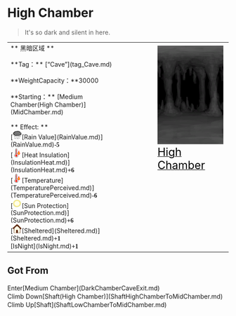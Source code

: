 # High Chamber  
> It's so dark and silent in here.  
  
<table class="table table-bordered" data-toggle="table"  data-show-header="false"><thead style="display:none"><tr ><th  style="width:50%;text-align:left;vertical-align:top;"  >title</th><th  style="width:50%;text-align:left;vertical-align:top;"  ></th></tr></thead><tr ><td  style="width:50%;text-align:left;vertical-align:top;"  >** 黑暗区域 **<br><br>**Tag：**	[“Cave”](tag_Cave.md)<br><br>**WeightCapacity：**30000<br><br>**Starting：**	[Medium Chamber(High Chamber)](MidChamber.md)<br><br>** Effect: **<br>[<div style="width:20px;display:inline-block;text-align:center"><img decoding="async" src="Sprite/RainLight.png" href="a.md" style="max-width:20px;max-height:20px;"></div>[Rain Value](RainValue.md)](RainValue.md)<span style="font-family:ui-monospace"><b>-5</b></span><br>[<div style="width:20px;display:inline-block;text-align:center"><img decoding="async" src="Sprite/Hot.png" href="a.md" style="max-width:20px;max-height:20px;"></div>[Heat Insulation](InsulationHeat.md)](InsulationHeat.md)<span style="font-family:ui-monospace"><b>+6</b></span><br>[<div style="width:20px;display:inline-block;text-align:center"><img decoding="async" src="Sprite/Hot.png" href="a.md" style="max-width:20px;max-height:20px;"></div>[Temperature](TemperaturePerceived.md)](TemperaturePerceived.md)<span style="font-family:ui-monospace"><b>-6</b></span><br>[<div style="width:20px;display:inline-block;text-align:center"><img decoding="async" src="Sprite/SunIcon.png" href="a.md" style="max-width:20px;max-height:20px;"></div>[Sun Protection](SunProtection.md)](SunProtection.md)<span style="font-family:ui-monospace"><b>+6</b></span><br>[<div style="width:20px;display:inline-block;text-align:center"><img decoding="async" src="Sprite/Comfort.png" href="a.md" style="max-width:20px;max-height:20px;"></div>[Sheltered](Sheltered.md)](Sheltered.md)<span style="font-family:ui-monospace"><b>+1</b></span><br>[IsNight](IsNight.md)<span style="font-family:ui-monospace"><b>+1</b></span></td><td  style="width:50%;text-align:left;vertical-align:top;"  ><div style="float:right; margin:5px"><div class="gamecard" style="width:150px; height:225px;"><a href="Env_MidChamber.md" style="color:black"><img decoding="async" src="Sprite/CaveChamber.png" class="cardimage" style="max-width:150px;max-height:225px;"><span style="font-size: 25px;">High Chamber</span></a></div></div></td></tr></tbody></table>  
  
## Got From  
<div style="display:inline-block"><div class="gamedatalist" style="text-align:left;min-width:200px;min-height:0px;"><div style="display:inline-block"><div style="display:inline-block;vertical-align:middle;">Enter</div><div style="display:inline-block;vertical-align:middle;">[Medium Chamber](DarkChamberCaveExit.md)</div></div></div><div class="gamedatalist" style="text-align:left;min-width:200px;min-height:0px;"><div style="display:inline-block"><div style="display:inline-block;vertical-align:middle;">Climb Down</div><div style="display:inline-block;vertical-align:middle;">[Shaft(High Chamber)](ShaftHighChamberToMidChamber.md)</div></div></div><div class="gamedatalist" style="text-align:left;min-width:200px;min-height:0px;"><div style="display:inline-block"><div style="display:inline-block;vertical-align:middle;">Climb Up</div><div style="display:inline-block;vertical-align:middle;">[Shaft](ShaftLowChamberToMidChamber.md)</div></div></div></div>  
  


<script>document.title="High Chamber - Card Survival Wiki";</script>